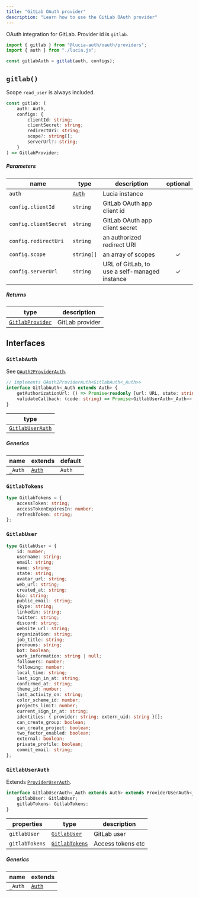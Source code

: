 ```yaml
---
title: "GitLab OAuth provider"
description: "Learn how to use the GitLab OAuth provider"
---
```


OAuth integration for GitLab. Provider id is `gitlab`.

```ts
import { gitlab } from "@lucia-auth/oauth/providers";
import { auth } from "./lucia.js";

const gitlabAuth = gitlab(auth, configs);
```

## `gitlab()`

Scope `read_user` is always included.

```ts
const gitlab: (
	auth: Auth,
	configs: {
		clientId: string;
		clientSecret: string;
		redirectUri: string;
		scope?: string[];
		serverUrl?: string;
	}
) => GitlabProvider;
```

##### Parameters

| name                  | type                                       | description                                   | optional |
| --------------------- | ------------------------------------------ | --------------------------------------------- | :------: |
| `auth`                | [`Auth`](/reference/lucia/interfaces/auth) | Lucia instance                                |          |
| `config.clientId`     | `string`                                   | GitLab OAuth app client id                    |          |
| `config.clientSecret` | `string`                                   | GitLab OAuth app client secret                |          |
| `config.redirectUri`  | `string`                                   | an authorized redirect URI                    |          |
| `config.scope`        | `string[]`                                 | an array of scopes                            |    ✓     |
| `config.serverUrl`    | `string`                                   | URL of GitLab, to use a self-managed instance |    ✓     |

##### Returns

| type                                | description     |
| ----------------------------------- | --------------- |
| [`GitlabProvider`](#gitlabprovider) | GitLab provider |

## Interfaces

### `GitlabAuth`

See [`OAuth2ProviderAuth`](/reference/oauth/interfaces/oauth2providerauth).

```ts
// implements OAuth2ProviderAuth<GitlabAuth<_Auth>>
interface GitlabAuth<_Auth extends Auth> {
	getAuthorizationUrl: () => Promise<readonly [url: URL, state: string]>;
	validateCallback: (code: string) => Promise<GitlabUserAuth<_Auth>>;
}
```

| type                                |
| ----------------------------------- |
| [`GitlabUserAuth`](#gitlabuserauth) |

##### Generics

| name    | extends                                    | default |
| ------- | ------------------------------------------ | ------- |
| `_Auth` | [`Auth`](/reference/lucia/interfaces/auth) | `Auth`  |

### `GitlabTokens`

```ts
type GitlabTokens = {
	accessToken: string;
	accessTokenExpiresIn: number;
	refreshToken: string;
};
```

### `GitlabUser`

```ts
type GitlabUser = {
	id: number;
	username: string;
	email: string;
	name: string;
	state: string;
	avatar_url: string;
	web_url: string;
	created_at: string;
	bio: string;
	public_email: string;
	skype: string;
	linkedin: string;
	twitter: string;
	discord: string;
	website_url: string;
	organization: string;
	job_title: string;
	pronouns: string;
	bot: boolean;
	work_information: string | null;
	followers: number;
	following: number;
	local_time: string;
	last_sign_in_at: string;
	confirmed_at: string;
	theme_id: number;
	last_activity_on: string;
	color_scheme_id: number;
	projects_limit: number;
	current_sign_in_at: string;
	identities: { provider: string; extern_uid: string }[];
	can_create_group: boolean;
	can_create_project: boolean;
	two_factor_enabled: boolean;
	external: boolean;
	private_profile: boolean;
	commit_email: string;
};
```

### `GitlabUserAuth`

Extends [`ProviderUserAuth`](/reference/oauth/interfaces/provideruserauth).

```ts
interface GitlabUserAuth<_Auth extends Auth> extends ProviderUserAuth<_Auth> {
	gitlabUser: GitlabUser;
	gitlabTokens: GitlabTokens;
}
```

| properties     | type                            | description       |
| -------------- | ------------------------------- | ----------------- |
| `gitlabUser`   | [`GitlabUser`](#gitlabuser)     | GitLab user       |
| `gitlabTokens` | [`GitlabTokens`](#gitlabtokens) | Access tokens etc |

##### Generics

| name    | extends                                    |
| ------- | ------------------------------------------ |
| `_Auth` | [`Auth`](/reference/lucia/interfaces/auth) |
